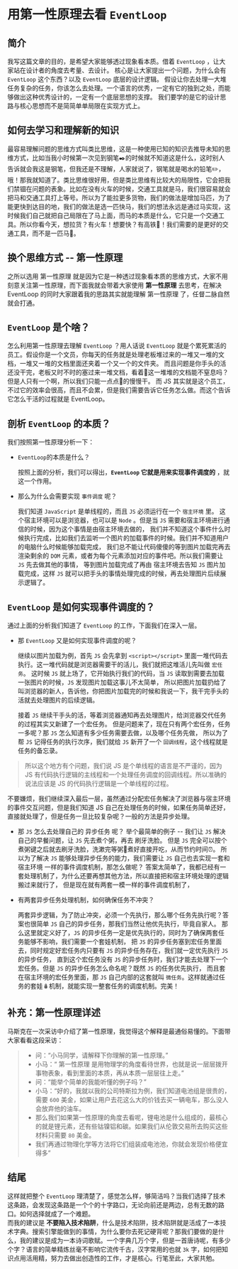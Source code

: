 # 用第一性原理去看 `EventLoop`

## 简介

我写这篇文章的目的，是希望大家能够透过现象看本质。借着 `EventLoop` ，让大家站在设计者的角度去考量、去设计。
核心是让大家提出一个问题，为什么会有 `EventLoop` 这个东西？以及 `EventLoop` 底层的设计逻辑。
假设让你去处理一大堆任务复杂的任务，你该怎么去处理。一个语言的优秀，一定有它的独到之处，而能够做出这种优秀设计的，一定有一个底层思想的支撑。
我们要学的是它的设计思路与核心思想而不是简简单单局限在实现方式上。

## 如何去学习和理解新的知识

最容易理解问题的思维方式叫类比思维，这是一种使用已知的知识去推导未知的思维方式，比如当我小时候第一次见到钢笔✒️的时候就不知道这是什么，这时别人告诉就会我这是钢笔，但我还是不理解，人家就说了，钢笔就是喝水的铅笔✏️，哦！那我就知道了。类比思维很好用，但是类比思维有比较大的局限性，它会把我们禁锢在问题的表象。比如在没有火车的时候，交通工具就是马，我们很容易就会把马和交通工具打上等号。所以为了能拉更多货物，我们的做法是增加马匹，为了能更快到达目的地，我们的做法是选一匹快马，我们的想法永远是通过马实现，这时候我们自己就把自己局限在了马上面，而马的本质是什么，它只是一个交通工具。所以你看今天，想拉货？有火车！想要快？有高铁🚄！我们需要的是更好的交通工具，而不是一匹马🐎。 

## 换个思维方式 -- 第一性原理

之所以选用 第一性原理 就是因为它是一种透过现象看本质的思维方式，大家不用刻意关注第一性原理，而下面我就会带着大家使用 **第一性原理** 去思考，在解决 EventLoop 的同时大家跟着我的思路其实就能理解 第一性原理 了，任督二脉自然就会打通。

## `EventLoop` 是个啥？

怎么利用第一性原理去理解 `EventLoop` ？用人话说 `EventLoop` 就是个累死累活的员工。假设你是一个文员，你每天的任务就是处理老板堆过来的一堆又一堆的文档，一堆又一堆的文档里面还夹着一个又一个的文件夹。
而且问题是你手头的活还没干完，老板又时不时的塞过来一堆文档，看着👀这一堆堆的文档能不窒息吗？但是人只有一个啊，所以我们只能一点点🤏的慢慢干。
而 JS 其实就是这个员工，不过它的效率会很高，而且不会累，但是我们需要告诉它任务怎么做。而这个告诉它怎么干活的过程就是 EventLoop。

## 剖析 `EventLoop` 的本质？

我们按照第一性原理分析一下：

- `EventLoop`的本质是什么？  

    按照上面的分析，我们可以得出，**`EventLoop` 它就是用来实现事件调度的** ，就这一个作用。  

- 那么为什么会需要实现 `事件调度` 呢？  

    我们知道 `JavaScript` 是单线程的，而且 `JS` 必须运行在一个 `宿主环境` 里。
    这个宿主环境可以是浏览器，也可以是 `Node` 。但是当 `JS` 需要和宿主环境进行通信的时候，因为这个事情是由宿主环境去做的，
    我们并不知道这个事件什么时候执行完成，比如我们去监听一个图片的加载事件的时候。我们并不知道用户的电脑什么时候能够加载完成，
    我们总不能让代码傻傻的等到图片加载完再去渲染剩余的 `DOM` 元素，或者为每个元素添加对应的事件吧。所以我们需要让 `JS` 先去做其他的事情，
    等到图片加载完成了再由 宿主环境去告知 `JS` 图片加载完成，这样 `JS` 就可以把手头的事情处理完成的时候，再去处理图片后续展示逻辑了。

## `EventLoop` 是如何实现事件调度的？

通过上面的分析我们知道了 `EventLoop` 的工作，下面我们在深入一层。

- 那 `EventLoop` 又是如何实现事件调度的呢？

    继续以图片加载为例，首先 `JS` 会先拿到 `<script></script>` 里面一堆代码去执行。这一堆代码就是浏览器需要干的活儿，我们就把这堆活儿先叫做 `宏任务`。
    这时候 `JS` 就上场了，它开始执行我们的代码，当 `JS` 读取到需要去加载一张图片的时候，`JS` 发现图片加载这事儿不太简单，
    所以把图片加载扔给了叫浏览器的新人，告诉他，你把图片加载完的时候和我说一下，我干完手头的活就去处理图片的后续逻辑。
    
    接着 `JS` 继续干手头的活，等着浏览器通知再去处理图片，给浏览器交代任务的过程其实又新建了一个宏任务。
    但是问题来了，现在只有两个宏任务，任务一多呢？那 `JS` 怎么知道有多少任务需要去做，以及哪个任务先做，
    所以为了帮 `JS` 记得任务的执行次序，我们就给 `JS` 新开了一个 `回调线程`，这个线程就是任务的备忘录。 

> 所以这个地方有个问题，我们说 JS 是个单线程的语言是不严谨的，因为 JS 有代码执行逻辑的主线程和一个处理任务调度的回调线程。所以准确的说法应该是 JS 的代码执行逻辑是一个单线程的过程。  

不要嫌烦，我们继续深入最后一层，虽然通过分配宏任务解决了浏览器与宿主环境的事件交互问题，但是我们知道 JS 自己在处理任务的时候，如果任务简单还好，直接就处理了，但是任务一旦比较复杂呢？一般的方法是异步处理。

- 那 `JS` 怎么去处理自己的 异步任务 呢？
        举个最简单的例子 -- 我们让 `JS` 解决自己的早餐问题，让 `JS` 先去煮个粥，再去 刷牙洗脸。
        但是 `JS` 完全可以按个煮粥键之后就去刷牙洗脸，洗漱完等粥🥣煮好直接开吃，从而节约时间⏰。
        所以为了解决 `JS` 能够处理异步任务的能力，我们需要让 `JS` 自己也去实现一套和 宿主环境 一样的事件调度机制，那怎么做呢？
        答案太简单了，我都已经有一套处理机制了，为什么还要再想其他方法，所以直接把和宿主环境处理的逻辑搬过来就行了，
        但是现在就有两套一模一样的事件调度机制了，
        
- 有两套异步任务处理机制，如何确保任务不冲突？

    两套异步逻辑，为了防止冲突，必须一个先执行，那么哪个任务先执行呢？答案也很简单 `JS` 自己的异步任务，那我们当然让他优先执行，毕竟自家人。
    那么这里就定义好了，`JS` 的异步任务一定是优先执行的，同时为了确保两套任务能够不影响，我们需要一个套娃机制，
    把 `JS` 的异步任务塞到宏任务里面去，同时规定好宏任务内只要有 `JS` 的异步任务存在，我们就一定优先执行 `JS` 的异步任务，
    直到这个宏任务没有 `JS` 的异步任务时，我们才能去处理下一个宏任务。但是 `JS` 的异步任务怎么命名呢？既然 `JS` 的任务优先执行，
    而且套在宿主环境的宏任务里面，那 `JS` 自己内部的这套就叫 `微任务`。这样就通过任务的套娃🪆机制，就能实现一整套任务的调度机制。完美！

## 补充：第一性原理详述

马斯克在一次采访中介绍了第一性原理，我觉得这个解释是最通俗易懂的。下面带大家看看这段采访：

> - 问：“小马同学，请解释下你理解的第一性原理。”
> - 小马：“ 第一性原理 是用物理学的角度看待世界，也就是说一层层拨开事物表象，看到里面的本质，再从本质一层层往上走。”
> - 问：“能举个简单的我能听懂的例子吗？”
> - 小马：“好的，我就以我的公司特斯拉为例，我们知道电池组是很贵的，需要 `600` 美金，如果让用户去花这么大的价钱去买一辆电车，那么没人会放弃他的油车。
> - 那么我们如果第一性原理的角度去看呢，锂电池是什么组成的，最核心的就是锂元素，还有些钴镍铝和碳。如果我们从伦敦交易所去购买这些材料只需要 `80` 美金。
> - 我们再通过物理化学等方法将它们组装成电池池，你就会发现价格便宜得多”

## 结尾

这样就把整个 `EventLoop` 理清楚了，感觉怎么样，够简洁吗？当我们选择了技术这条路，会发现这条路是一个个的十字路口，无论向前还是两边，总有无数的路口。如何选择就成了一个难题。  
而我的建议是 **不要陷入技术陷阱**，什么是技术陷阱，技术陷阱就是活成了一本技术字典。搜索引擎能做到的事情，为什么要你去死记硬背呢？那我们要做的是什么，我的建议是成为一本诗词歌赋。一个字典几万个字，但是一首唐诗呢，有多少个字？语言的简单精炼丝毫不影响它流传千古，汉字常用的也就 `3k` 字，如何把知识点用活用精，努力去做出创造性的工作，才是核心。行笔至此，大家共勉。
